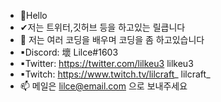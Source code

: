 - 👋Hello
- ✔저는 트위터,깃허브 등을 하고있는  릴큽니다
- 🌱 저는  여러 코딩을 배우며 코딩을 좀 하고있습니다
- ▪Discord: 壞 Lilce#1603
- ▪Twitter: https://twitter.com/lilkeu3 lilkeu3
- ▪Twitch: https://www.twitch.tv/lilcraft_ lilcraft_
- 📫 메일은 lilce@email.com 으로 보내주세요

